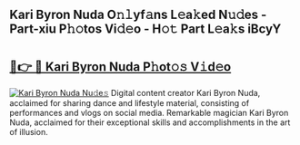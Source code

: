 ## Kari Byron Nuda O𝚗𝚕yf𝚊ns L𝚎a𝚔ed N𝚞𝚍es - Part-xiu P𝚑𝚘tos Vi𝚍𝚎o - H𝚘𝚝 Part L𝚎a𝚔s iBcyY

# <h2><a href="http://kfajs11.oniu.top/?m=Kari+Byron+Nuda">🔗👉 🔴 Kari Byron Nuda P𝚑ot𝚘𝚜 V𝚒d𝚎o</a></h2>

[![Kari Byron Nuda Nu𝚍e𝚜](https://i.imgur.com/0qMVB7G.gif)](http://kfajs11.oniu.top/?m=Kari+Byron+Nuda)
Digital content creator Kari Byron Nuda, acclaimed for sharing dance and lifestyle material, consisting of performances and vlogs on social media. Remarkable magician Kari Byron Nuda, acclaimed for their exceptional skills and accomplishments in the art of illusion.  

